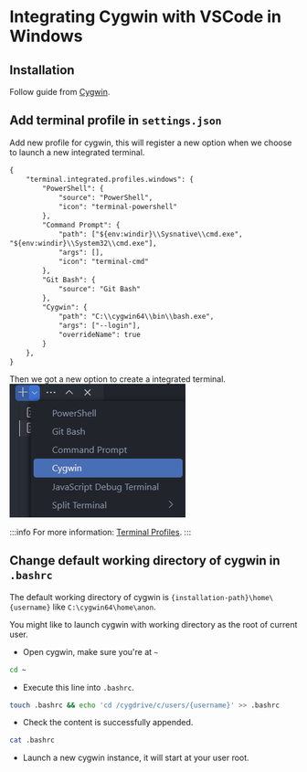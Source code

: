 # Integrating Cygwin with VSCode in Windows

## Installation

Follow guide from [Cygwin](https://cygwin.com/).

## Add terminal profile in `settings.json`

Add new profile for cygwin, this will register a new option when we choose to launch a new integrated terminal.

```json{15, 19}
{
    "terminal.integrated.profiles.windows": {
        "PowerShell": {
            "source": "PowerShell",
            "icon": "terminal-powershell"
        },
        "Command Prompt": {
            "path": ["${env:windir}\\Sysnative\\cmd.exe", "${env:windir}\\System32\\cmd.exe"],
            "args": [],
            "icon": "terminal-cmd"
        },
        "Git Bash": {
            "source": "Git Bash"
        },
        "Cygwin": {
            "path": "C:\\cygwin64\\bin\\bash.exe",
            "args": ["--login"],
            "overrideName": true
        }
    },
}
```

Then we got a new option to create a integrated terminal.
![cygwin-option](../pics/cygwin-profile.png)

:::info
For more information: [Terminal Profiles](https://code.visualstudio.com/docs/terminal/profiles#_cygwin).
:::

## Change default working directory of cygwin in `.bashrc`

The default working directory of cygwin is `{installation-path}\home\{username}` like `C:\cygwin64\home\anon`.

You might like to launch cygwin with working directory as the root of current user.

- Open cygwin, make sure you're at `~`

```bash
cd ~
```

- Execute this line into `.bashrc`.

```bash
touch .bashrc && echo 'cd /cygdrive/c/users/{username}' >> .bashrc
```

- Check the content is successfully appended.

```bash
cat .bashrc
```

- Launch a new cygwin instance, it will start at your user root.
